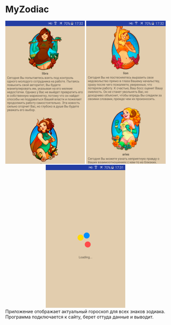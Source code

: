 # MyZodiac


<div style="text-align:center">
<img src=".screenshots/screen1.png" width="250" height="450"/>
<img src=".screenshots/screen2.png" width="250" height="450"/>
<img src=".screenshots/screen3.png" width="250" height="450"/>
  </div>
Приложение отображает актуальный гороскоп для всех знаков зодиака.
Программа подключается к сайту, берет оттуда данные и выводит. 

